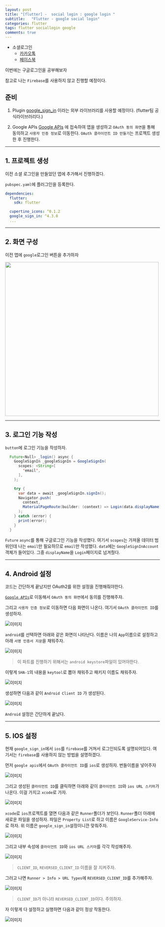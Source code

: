 ```yaml
---
layout: post
title: "[flutter] -  social login : google login "
subtitle:   "Flutter - google social login"
categories: flutter
tags: flutter sociallogin google 
comments: true
---
```


- 소셜로그인
    * [카카오톡](https://funncy.github.io/flutter/2020/03/24/kakao-01/)
    * [페이스북](https://funncy.github.io/flutter/2020/03/25/facebook/)

이번에는 구글로그인을 공부해보자

참고로 나는 `Firebase`를 사용하지 않고 진행할 예정이다.

## 준비 

1. Plugin
    [google_sign_in](https://pub.dev/packages/google_sign_in) 이라는 외부 라이브러리를 사용할 예정이다. (flutter팀 공식라이브러리다.)

2. Google APIs
    [Google APIs](https://console.developers.google.com/) 에 접속하여 앱을 생성하고 `OAuth 동의 화면`을 통해 동의하고 `사용자 인증 정보`로 이동한다. `OAuth 클라이언트 ID 만들기`는 프로젝트 생성한 후 진행한다.

---

## 1. 프로젝트 생성

이전 소셜 로그인을 만들었던 앱에 추가해서 진행하겠다.

`pubspec.yaml`에 플러그인을 등록한다.

```yaml
dependencies:
  flutter:
    sdk: flutter

  cupertino_icons: ^0.1.2
  google_sign_in: ^4.3.0
  ...
```

---

## 2. 화면 구성

이전 앱에 `google`로그인 버튼을 추가하자

<img src="https://Funncy.github.io/assets/img/social/2020-04-08-google-01.png" height="500"> 

---

## 3. 로그인 기능 작성

`button`에 로그인 기능을 작성하자.

```java
  Future<Null> _login() async {
    GoogleSignIn _googleSignIn = GoogleSignIn(
      scopes: <String>[
        'email',
      ],
    );

    try {
      var data = await _googleSignIn.signIn();
      Navigator.push(
        context,
        MaterialPageRoute(builder: (context) => Login(data.displayName)),
      );
    } catch (error) {
      print(error);
    }
  }
```

`Future` `async`를 통해 구글로그인 기능을 작성했다. 여기서 `scopes`는 가져올 데이터 범위인데 나는 `email`만 필요하므로 `email`만 작성했다.
`data`에는 `GoogleSignInAccount`객체가 들어있다. 그중 `displayName`을 `Login`페이지로 넘겨줬다.

---

## 4. Android 설정

코드는 간단하게 끝났지만 OAuth2를 위한 설정을 진행해줘야한다.

[`Google APIs`](https://console.developers.google.com/apis/dashboard)로 이동해서 `OAuth 동의 화면`에서 동의를 진행해주자.

그리고 `사용자 인증 정보`로 이동하면 다음 화면이 나온다.
여기서 `OAuth 클라이언트 ID`를 생성하자.

![이미지](https://Funncy.github.io/assets/img/social/2020-04-08-google-02.png "google Apis")

`android`를 선택하면 아래와 같은 화면이 나타난다.
이름은 나의 `App`이름으로 설정하고 아래 `서명 인증서 지문`을 채워주자.

![이미지](https://Funncy.github.io/assets/img/social/2020-04-08-google-03.png "create OAuth clientID")

> 이 파트를 진행하기 위해서는 `android keystore`파일이 있어야한다.

이렇게 `SHA-1`의 내용을 `keytool`로 뽑아 채워주고 패키지 이름도 채워주자.

![이미지](https://Funncy.github.io/assets/img/social/2020-04-08-google-04.png "keytool")

생성하면 다음과 같이 `Android Client ID` 가 생성된다.

![이미지](https://Funncy.github.io/assets/img/social/2020-04-08-google-05.png "create OAuth clientID")

`Android` 설정은 간단하게 끝났다.

---

## 5. IOS 설정

현재 `google_sign_in`에서 `ios`를 `firebase`를 거쳐서 로그인되도록 설명되어있다.
여기서는 `firebase`를 사용하지 않는 방법을 설명하겠다.

먼저 `google apis`에서 `OAuth 클라이언트 ID`를 `ios`로 생성하자.
번들이름을 넣어주자

![이미지](https://Funncy.github.io/assets/img/social/2020-04-08-google-06.png "ios clientID create")

그리고 생성된 `클라이언트 ID`를 클릭하면 아래와 같이 `클라이언트 ID`와 `ios URL 스키마`가 나온다. 이걸 가지고 `xcode`로 가자.

![이미지](https://Funncy.github.io/assets/img/social/2020-04-08-google-07.png "ios clientID create")

`xcode`로 `ios`프로젝트를 열면 다음과 같은 `Runner`폴더가 보인다.
`Runner`폴더 아래에 새로운 파일을 생성하자.
파일은 `Property List`로 하고 이름은 `GoogleService-Info`로 하자.
위 이름은 `google_sign_in`설정이니깐 맞춰주자.

![이미지](https://Funncy.github.io/assets/img/social/2020-04-08-google-08.png "xcode runner")

그리고 내부 속성에 `클라이언트 ID`와 `ios URL 스키마`를 각각 작성해주자.

![이미지](https://Funncy.github.io/assets/img/social/2020-04-08-google-09.png "clientID reverseID")

> `CLIENT_ID`, `REVERSED_CLIENT_ID` 이름을 잘 지켜주자.

그러고 나면 `Runner > Info > URL Types`에 `REVERSED_CLIENT_ID`를 추가해주자.

![이미지](https://Funncy.github.io/assets/img/social/2020-04-08-google-10.png "ios url Types")

> `CLIENT_ID`가 아니라 `REVERSED_CLIENT_ID`이다. 주의하자.

자 이렇게 다 설정하고 실행하면 다음과 같이 정상 작동한다.

![이미지](https://Funncy.github.io/assets/img/social/2020-04-08-google-11.png "ios google sign in")

